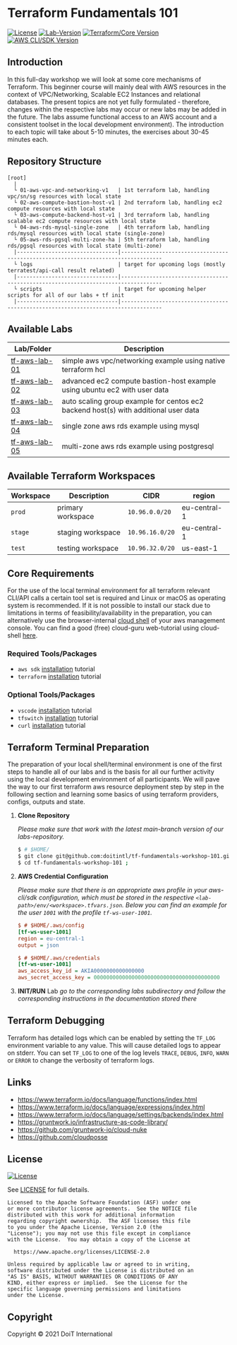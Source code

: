 # Terraform Fundamentals 101

[![License](https://img.shields.io/badge/License-Apache%202.0-blue.svg)](https://opensource.org/licenses/Apache-2.0)
[![Lab-Version](https://img.shields.io/badge/Labs%20core%20version-1.0.0-0098B7.svg)](#)
[![Terraform/Core Version](https://img.shields.io/badge/TF%20version-1.0.11-844fba.svg)](#)
[![AWS CLI/SDK Version](https://img.shields.io/badge/awscli%20version-2.0.27-ff9900.svg)](#)


## Introduction

In this full-day workshop we will look at some core mechanisms of Terraform. This beginner course will mainly deal with AWS resources in the context of VPC/Networking, Scalable EC2 Instances and relational databases. The present topics are not yet fully formulated - therefore, changes within the respective labs may occur or new labs may be added in the future. The labs assume functional access to an AWS account and a consistent toolset in the local development environment). The introduction to each topic will take about 5-10 minutes, the exercises about 30-45 minutes each.

## Repository Structure

``` 
[root]
  |
  └ 01-aws-vpc-and-networking-v1   | 1st terraform lab, handling vpc/sn/sg resources with local state
  └ 02-aws-compute-bastion-host-v1 | 2nd terraform lab, handling ec2 compute resources with local state
  └ 03-aws-compute-backend-host-v1 | 3rd terraform lab, handling scalable ec2 compute resources with local state
  └ 04-aws-rds-mysql-single-zone   | 4th terraform lab, handling rds/mysql resources with local state (single-zone)
  └ 05-aws-rds-pgsql-multi-zone-ha | 5th terraform lab, handling rds/pgsql resources with local state (multi-zone)
  |--------------------------------|-----------------------------------------------------------------------------------
  └ logs                           | target for upcoming logs (mostly terratest/api-call result related) 
  |--------------------------------|-----------------------------------------------------------------------------------
  └ scripts                        | target for upcoming helper scripts for all of our labs + tf init 
  |--------------------------------|-----------------------------------------------------------------------------------
```

## Available Labs

| Lab/Folder                                        | Description                                                                         |
| ------------------------------------------------- | ----------------------------------------------------------------------------------- |
| [tf-aws-lab-01](./01-aws-vpc-and-security-groups)   | simple aws vpc/networking example using native terraform hcl                        |
| [tf-aws-lab-02](./02-aws-compute-ha-bastion-host) | advanced ec2 compute bastion-host example using ubuntu ec2 with user data           |
| [tf-aws-lab-03](./03-aws-compute-ha-backend-host) | auto scaling group example for centos ec2 backend host(s) with additional user data |
| [tf-aws-lab-04](./04-aws-rds-mysql57-single-zone)   | single zone aws rds example using mysql                                             |
| [tf-aws-lab-05](./05-aws-rds-pgsql-ra-multi-zone) | multi-zone aws rds example using postgresql                                         |


## Available Terraform Workspaces

| Workspace | Description       | CIDR            | region       |
| --------- | ----------------- | --------------- | ------------ |
| `prod`    | primary workspace | `10.96.0.0/20`  | eu-central-1 |
| `stage`   | staging workspace | `10.96.16.0/20` | eu-central-1 |
| `test`    | testing workspace | `10.96.32.0/20` | us-east-1    |


## Core Requirements

For the use of the local terminal environment for all terraform relevant CLI/API calls a certain tool set is required and Linux or macOS as operating system is recommended. If it is not possible to install our stack due to limitations in terms of feasibility/availability in the preparation, you can alternatively use the browser-internal [cloud shell](https://aws.amazon.com/cloudshell/) of your aws management console. You can find a good (free) cloud-guru web-tutorial using cloud-shell [here](https://acloudguru.com/videos/acg-fundamentals/how-to-use-aws-cloudshell?utm_campaign=11244863417&utm_source=google&utm_medium=cpc&utm_content=469352928666&utm_term=_&adgroupid=115625160932&gclid=Cj0KCQiAnuGNBhCPARIsACbnLzpVzQFqkkt2qx9rggGk0YW6VSZL0v56J6JYIyKcLoNONCM_1WPF5DQaAhBiEALw_wcB).

### Required Tools/Packages

- `aws sdk` [installation](https://aws.amazon.com/cli/) tutorial
- `terraform` [installation](https://www.terraform.io/downloads.html) tutorial

### Optional Tools/Packages

- `vscode` [installation](https://code.visualstudio.com/download) tutorial
- `tfswitch` [installation](https://tfswitch.warrensbox.com/Install/) tutorial
- `curl` [installation](https://curl.se/download.html) tutorial


## Terraform Terminal Preparation

The preparation of your local shell/terminal environment is one of the first steps to handle all of our labs and is the basis for all our further activity using the local development environment of all participants. We will pave the way to our first terraform aws resource deployment step by step in the following section and learning some basics of using terraform providers, configs, outputs and state.

1. **Clone Repository**

   _Please make sure that work with the latest main-branch version of our labs-repository._

   ```bash
   $ # $HOME/
   $ git clone git@github.com:doitintl/tf-fundamentals-workshop-101.git ;
   $ cd tf-fundamentals-workshop-101 ;
   ```

2. **AWS Credential Configuration**

   _Please make sure that there is an appropriate aws profile in your aws-cli/sdk configuration, which must be stored in the respective `<lab-path>/env/<workspace>.tfvars.json`. Below you can find an _example_ for the user `1001` with the profile `tf-ws-user-1001`._

   ```ini
   $ # $HOME/.aws/config
   [tf-ws-user-1001]
   region = eu-central-1
   output = json
   ```

   ```ini
   $ # $HOME/.aws/credentials
   [tf-ws-user-1001]
   aws_access_key_id = AKIA0000000000000000
   aws_secret_access_key = 0000000000000000000000000000000000000000
   ```

3. **INIT/RUN** Lab
   _go to the corresponding labs subdirectory and follow the corresponding instructions in the documentation stored there_ 


## Terraform Debugging

Terraform has detailed logs which can be enabled by setting the `TF_LOG` environment variable to any value. This will cause detailed logs to appear on stderr. You can set `TF_LOG` to one of the log levels `TRACE`, `DEBUG`, `INFO`, `WARN` or `ERROR` to change the verbosity of terraform logs.


## Links

- https://www.terraform.io/docs/language/functions/index.html
- https://www.terraform.io/docs/language/expressions/index.html
- https://www.terraform.io/docs/language/settings/backends/index.html
- https://gruntwork.io/infrastructure-as-code-library/
- https://github.com/gruntwork-io/cloud-nuke
- https://github.com/cloudposse

## License

[![License](https://img.shields.io/badge/License-Apache%202.0-blue.svg)](https://opensource.org/licenses/Apache-2.0)

See [LICENSE](LICENSE) for full details.

    Licensed to the Apache Software Foundation (ASF) under one
    or more contributor license agreements.  See the NOTICE file
    distributed with this work for additional information
    regarding copyright ownership.  The ASF licenses this file
    to you under the Apache License, Version 2.0 (the
    "License"); you may not use this file except in compliance
    with the License.  You may obtain a copy of the License at

      https://www.apache.org/licenses/LICENSE-2.0

    Unless required by applicable law or agreed to in writing,
    software distributed under the License is distributed on an
    "AS IS" BASIS, WITHOUT WARRANTIES OR CONDITIONS OF ANY
    KIND, either express or implied.  See the License for the
    specific language governing permissions and limitations
    under the License.

## Copyright

Copyright © 2021 DoiT International